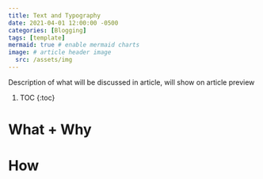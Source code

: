 ```yaml
---
title: Text and Typography
date: 2021-04-01 12:00:00 -0500
categories: [Blogging]
tags: [template]
mermaid: true # enable mermaid charts
image: # article header image
  src: /assets/img
---
```


Description of what will be discussed in article, will show on article preview

1. TOC
{:toc}

# What + Why

# How